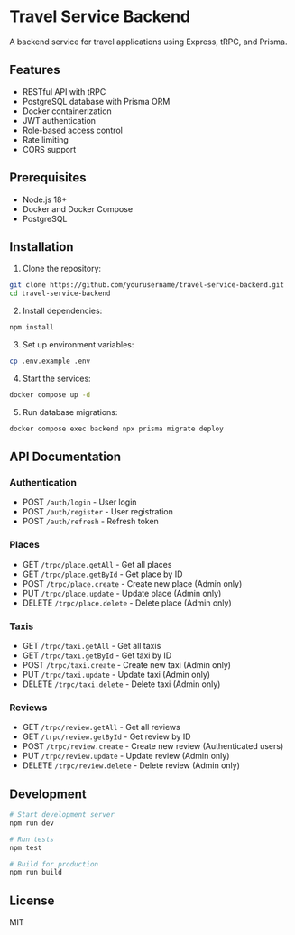 # Travel Service Backend

A backend service for travel applications using Express, tRPC, and Prisma.

## Features

- RESTful API with tRPC
- PostgreSQL database with Prisma ORM
- Docker containerization
- JWT authentication
- Role-based access control
- Rate limiting
- CORS support

## Prerequisites

- Node.js 18+
- Docker and Docker Compose
- PostgreSQL

## Installation

1. Clone the repository:
```bash
git clone https://github.com/yourusername/travel-service-backend.git
cd travel-service-backend
```

2. Install dependencies:
```bash
npm install
```

3. Set up environment variables:
```bash
cp .env.example .env
```

4. Start the services:
```bash
docker compose up -d
```

5. Run database migrations:
```bash
docker compose exec backend npx prisma migrate deploy
```

## API Documentation

### Authentication

- POST `/auth/login` - User login
- POST `/auth/register` - User registration
- POST `/auth/refresh` - Refresh token

### Places

- GET `/trpc/place.getAll` - Get all places
- GET `/trpc/place.getById` - Get place by ID
- POST `/trpc/place.create` - Create new place (Admin only)
- PUT `/trpc/place.update` - Update place (Admin only)
- DELETE `/trpc/place.delete` - Delete place (Admin only)

### Taxis

- GET `/trpc/taxi.getAll` - Get all taxis
- GET `/trpc/taxi.getById` - Get taxi by ID
- POST `/trpc/taxi.create` - Create new taxi (Admin only)
- PUT `/trpc/taxi.update` - Update taxi (Admin only)
- DELETE `/trpc/taxi.delete` - Delete taxi (Admin only)

### Reviews

- GET `/trpc/review.getAll` - Get all reviews
- GET `/trpc/review.getById` - Get review by ID
- POST `/trpc/review.create` - Create new review (Authenticated users)
- PUT `/trpc/review.update` - Update review (Admin only)
- DELETE `/trpc/review.delete` - Delete review (Admin only)

## Development

```bash
# Start development server
npm run dev

# Run tests
npm test

# Build for production
npm run build
```

## License

MIT 